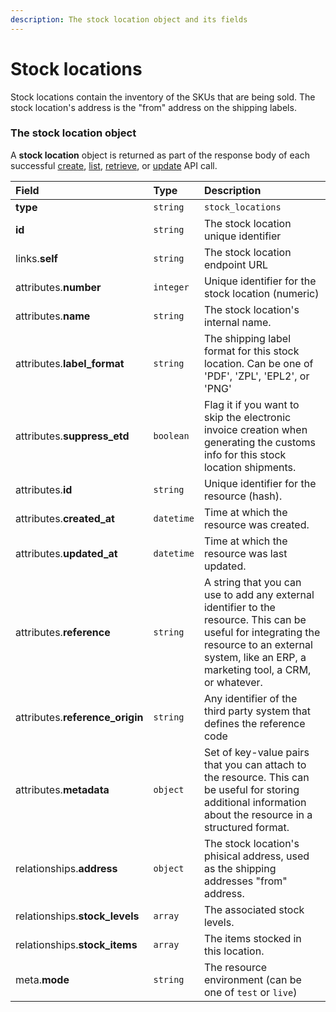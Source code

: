 ```yaml
---
description: The stock location object and its fields
---
```


# Stock locations

Stock locations contain the inventory of the SKUs that are being sold.
The stock location's address is the "from" address on the shipping labels.


### The stock location object

A **stock location** object is returned as part of the response body of each successful
[create](https://docs.commercelayer.io/api/resources/stock_locations/create_stock_location),
[list](https://docs.commercelayer.io/api/resources/stock_locations/list_stock_locations),
[retrieve](https://docs.commercelayer.io/api/resources/stock_locations/retrieve_stock_location),
or [update](https://docs.commercelayer.io/api/resources/stock_locations/update_stock_location) API call.

| Field | Type | Description |
| :--- | :--- | :--- |
| **type** | `string` | `stock_locations` |
| **id** | `string` | The stock location unique identifier |
| links.**self** | `string` | The stock location endpoint URL |
| attributes.**number** | `integer` | Unique identifier for the stock location (numeric) |
| attributes.**name** | `string` | The stock location's internal name. |
| attributes.**label_format** | `string` | The shipping label format for this stock location. Can be one of 'PDF', 'ZPL', 'EPL2', or 'PNG' |
| attributes.**suppress_etd** | `boolean` | Flag it if you want to skip the electronic invoice creation when generating the customs info for this stock location shipments. |
| attributes.**id** | `string` | Unique identifier for the resource (hash). |
| attributes.**created_at** | `datetime` | Time at which the resource was created. |
| attributes.**updated_at** | `datetime` | Time at which the resource was last updated. |
| attributes.**reference** | `string` | A string that you can use to add any external identifier to the resource. This can be useful for integrating the resource to an external system, like an ERP, a marketing tool, a CRM, or whatever. |
| attributes.**reference_origin** | `string` | Any identifier of the third party system that defines the reference code |
| attributes.**metadata** | `object` | Set of key-value pairs that you can attach to the resource. This can be useful for storing additional information about the resource in a structured format. |
| relationships.**address** | `object` | The stock location's phisical address, used as the shipping addresses "from" address. |
| relationships.**stock_levels** | `array` | The associated stock levels. |
| relationships.**stock_items** | `array` | The items stocked in this location. |
| meta.**mode** | `string` | The resource environment \(can be one of `test` or `live`\) |

